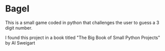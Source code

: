 # Bagel
This is a small game coded in python that challenges the user to guess a 3 digit number.

I found this project in a book titled "The Big Book of Small Python Projects" by Al Sweigart
